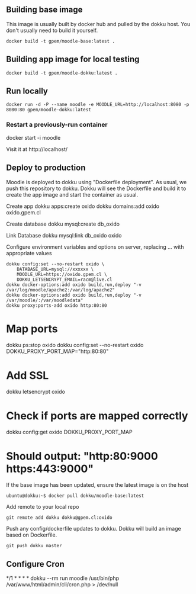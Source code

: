 ## Building base image

This image is usually built by docker hub and pulled by the dokku host. You don't usually need to build it yourself.

```shell
docker build -t gpem/moodle-base:latest .
```

## Building app image for local testing

```shell
docker build -t gpem/moodle-dokku:latest .
```

## Run locally

```shell
docker run -d -P --name moodle -e MOODLE_URL=http://localhost:8080 -p 8080:80 gpem/moodle-dokku:latest
```

### Restart a previously-run container

docker start -i moodle

Visit it at http://localhost/

## Deploy to production

Moodle is deployed to dokku using "Dockerfile deployment". As usual, we push this repository to dokku. Dokku will see the Dockerfile and build it to create the app image and start the container as usual.

Create app
 	dokku apps:create oxido
    dokku domains:add oxido oxido.gpem.cl

Create database
	dokku mysql:create db_oxido

Link Database
	dokku mysql:link db_oxido oxido

Configure environment variables and options on server, replacing ... with appropriate values
```
dokku config:set --no-restart oxido \
    DATABASE_URL=mysql://xxxxxx \
    MOODLE_URL=https://oxido.gpem.cl \
    DOKKU_LETSENCRYPT_EMAIL=racm@live.cl
dokku docker-options:add oxido build,run,deploy "-v /var/log/moodle/apache2:/var/log/apache2"
dokku docker-options:add oxido build,run,deploy "-v /var/moodle/:/var/moodledata"
dokku proxy:ports-add oxido http:80:80
```

# Map ports
dokku ps:stop oxido
dokku config:set --no-restart oxido DOKKU_PROXY_PORT_MAP="http:80:80"
# Add SSL
dokku letsencrypt oxido

# Check if ports are mapped correctly
dokku config:get oxido DOKKU_PROXY_PORT_MAP

# Should output: "http:80:9000 https:443:9000"

If the base image has been updated, ensure the latest image is on the host

    ubuntu@dokku:~$ docker pull dokku/moodle-base:latest

Add remote to your local repo

    git remote add dokku dokku@gpem.cl:oxido

Push any config/dockerfile updates to dokku. Dokku will build an image based on Dockerfile.
    
    git push dokku master

## Configure Cron

*/1 * * * * dokku --rm run  moodle /usr/bin/php /var/www/html/admin/cli/cron.php > /dev/null